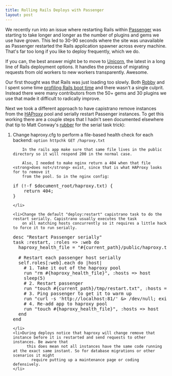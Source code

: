```yaml
--- 
title: Rolling Rails Deploys with Passenger
layout: post
---
```


We recently run into an issue where restarting Rails within <a href="http://www.modrails.com">Passenger</a> was starting to take longer and longer as the number of plugins and gems we use have grown. This led to 30-90 seconds where the site was unavailable as Passenger restarted the Rails application spawner across every machine. That's far too long if you like to deploy frequently, which we do.

If you can, the best answer might be to move to <a href="http://github.com/blog/517-unicorn">Unicorn</a>, the latest in a long line of Rails deployment options. It handles the process of migrating requests from old workers to new workers transparently. Awesome.

Our first thought was that Rails was just loading too slowly. Both <a href="http://freerobby.com">Robby</a> and I spent some time <a href="http://alexyoung.org/2009/07/03/rapid-rails-boot-up-time/">profiling Rails boot time</a> and there wasn't a single culprit. Instead there were many contributors from the 50+ gems and 30 plugins we use that made it difficult to radically improve.

Next we took a different approach to have capistrano remove instances from the <a href="http://haproxy.1wt.eu/">HAProxy</a> pool
and serially restart Passenger instances. To get this working there are a couple steps that I hadn't seen documented elsewhere (hat tip to Matt Conway's <a href="http://github.com/wr0ngway/rubber">rubber</a> for the serial task trick):

<ol>
	<li>Change haproxy.cfg to perform a file-based health check for each backend:
		<span class="codeblock"><code>option httpchk GET /haproxy.txt</code></span>
		
		In the rails app make sure that same file lives in the public directory so it will respond 200 in the normal case.
		
		Also, I needed to make nginx return a 404 when that file <strong>does not</strong> exist, since that is what HAProxy looks for to remove it 
		from the pool. So in the nginx config:
<pre lang="bash">
if (!-f $document_root/haproxy.txt) {
	return 404;
} 
</pre>
	</li>
	
	<li>Change the default "deploy:restart" capistrano task to do the restart serially. Capistrano usually executes the task
		on all matching hosts concurrently so it requires a little hack to force it to run serially.
<pre lang="ruby">
desc "Restart Passenger serially"
task :restart, :roles => :web do 
  haproxy_health_file = "#{current_path}/public/haproxy.txt"

  # Restart each passenger host serially
  self.roles[:web].each do |host|
    # 1. Take it out of the haproxy pool
    run "rm #{haproxy_health_file}", :hosts => host
    sleep(5)
    # 2. Restart passenger
    run "touch #{current_path}/tmp/restart.txt", :hosts => host
    # 3. Ping passenger to get it to warm up
    run "curl -s 'http://localhost:81/' &> /dev/null; exit 0", :hosts => host
    # 4. Re-add app to haproxy pool
    run "touch #{haproxy_health_file}", :hosts => host
  end
end
</pre>
		
	</li>
	<li>During deploys notice that haproxy will change remove that instance before it is restarted and send requests to other instances. Be aware that
		  this does mean not all instances have the same code running at the exact same instant. So for database migrations or other scenarios it might 	
			require	putting up a maintenance page or coding defensively.
	</li>
</ol>